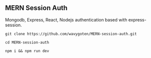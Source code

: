 ## MERN Session Auth

Mongodb, Express, React, Nodejs authentication based with express-session. 

```
git clone https://github.com/wavygoten/MERN-session-auth.git
```

```
cd MERN-session-auth
```

```
npm i && npm run dev
```

